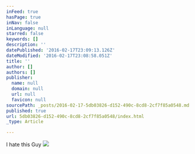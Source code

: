 ```yaml
---
inFeed: true
hasPage: true
inNav: false
inLanguage: null
starred: false
keywords: []
description: ''
datePublished: '2016-02-17T23:09:13.126Z'
dateModified: '2016-02-17T23:08:58.051Z'
title: ''
author: []
authors: []
publisher:
  name: null
  domain: null
  url: null
  favicon: null
sourcePath: _posts/2016-02-17-5db03826-d152-490c-8cd8-2cf7f85a0548.md
published: true
url: 5db03826-d152-490c-8cd8-2cf7f85a0548/index.html
_type: Article

---
```

I hate this Guy
![](https://the-grid-user-content.s3-us-west-2.amazonaws.com/697d05d8-2936-4a4d-96a4-8b584df91317.jpg)
